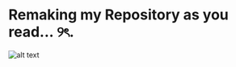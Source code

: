 # Remaking my Repository as you read... ୨ৎ.   

![alt text](https://github.com/KleptoZombie/.../assets/167636403/ca86d71a-c835-4c12-a3f8-9ec747226681)
